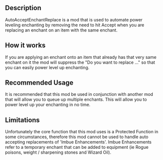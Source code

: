 ## Description

AutoAcceptEnchantReplace is a mod that is used to automate power leveling enchanting by removing the need to hit Accept when you are replacing an enchant on an item with the same enchant.

## How it works

If you are applying an enchant onto an item that already has that very same enchant on it the mod will suppress the "Do you want to replace ..." so that you can easily power level up enchanting.

## Recommended Usage

It is recommended that this mod be used in conjunction with another mod that will allow you to queue up multiple enchants. This will allow you to power level up your enchanting in no time.

## Limitations

Unfortunately the core function that this mod uses is a Protected Function in some circumstances, therefore this mod cannot be used to handle auto accepting replacements of 'Imbue Enhancements'. Imbue Enhancements refer to a temporary enchant that can be added to equipment (ie Rogue poisons, weight / sharpening stones and Wizard Oil).
